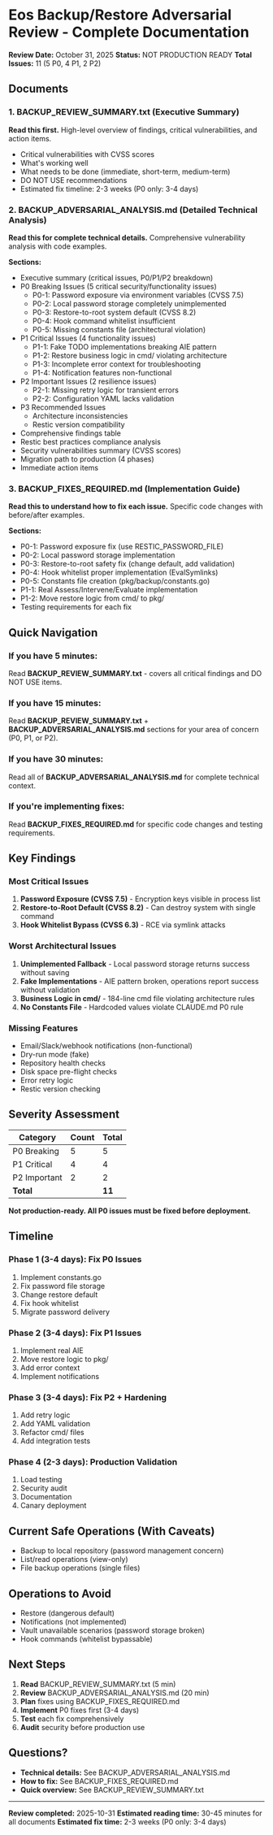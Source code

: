 # Eos Backup/Restore Adversarial Review - Complete Documentation

**Review Date:** October 31, 2025
**Status:** NOT PRODUCTION READY
**Total Issues:** 11 (5 P0, 4 P1, 2 P2)

## Documents

### 1. BACKUP_REVIEW_SUMMARY.txt (Executive Summary)
**Read this first.** High-level overview of findings, critical vulnerabilities, and action items.
- Critical vulnerabilities with CVSS scores
- What's working well
- What needs to be done (immediate, short-term, medium-term)
- DO NOT USE recommendations
- Estimated fix timeline: 2-3 weeks (P0 only: 3-4 days)

### 2. BACKUP_ADVERSARIAL_ANALYSIS.md (Detailed Technical Analysis)
**Read this for complete technical details.** Comprehensive vulnerability analysis with code examples.

**Sections:**
- Executive summary (critical issues, P0/P1/P2 breakdown)
- P0 Breaking Issues (5 critical security/functionality issues)
  - P0-1: Password exposure via environment variables (CVSS 7.5)
  - P0-2: Local password storage completely unimplemented
  - P0-3: Restore-to-root system default (CVSS 8.2)
  - P0-4: Hook command whitelist insufficient
  - P0-5: Missing constants file (architectural violation)
- P1 Critical Issues (4 functionality issues)
  - P1-1: Fake TODO implementations breaking AIE pattern
  - P1-2: Restore business logic in cmd/ violating architecture
  - P1-3: Incomplete error context for troubleshooting
  - P1-4: Notification features non-functional
- P2 Important Issues (2 resilience issues)
  - P2-1: Missing retry logic for transient errors
  - P2-2: Configuration YAML lacks validation
- P3 Recommended Issues
  - Architecture inconsistencies
  - Restic version compatibility
- Comprehensive findings table
- Restic best practices compliance analysis
- Security vulnerabilities summary (CVSS scores)
- Migration path to production (4 phases)
- Immediate action items

### 3. BACKUP_FIXES_REQUIRED.md (Implementation Guide)
**Read this to understand how to fix each issue.** Specific code changes with before/after examples.

**Sections:**
- P0-1: Password exposure fix (use RESTIC_PASSWORD_FILE)
- P0-2: Local password storage implementation
- P0-3: Restore-to-root safety fix (change default, add validation)
- P0-4: Hook whitelist proper implementation (EvalSymlinks)
- P0-5: Constants file creation (pkg/backup/constants.go)
- P1-1: Real Assess/Intervene/Evaluate implementation
- P1-2: Move restore logic from cmd/ to pkg/
- Testing requirements for each fix

## Quick Navigation

### If you have 5 minutes:
Read **BACKUP_REVIEW_SUMMARY.txt** - covers all critical findings and DO NOT USE items.

### If you have 15 minutes:
Read **BACKUP_REVIEW_SUMMARY.txt** + **BACKUP_ADVERSARIAL_ANALYSIS.md** sections for your area of concern (P0, P1, or P2).

### If you have 30 minutes:
Read all of **BACKUP_ADVERSARIAL_ANALYSIS.md** for complete technical context.

### If you're implementing fixes:
Read **BACKUP_FIXES_REQUIRED.md** for specific code changes and testing requirements.

## Key Findings

### Most Critical Issues
1. **Password Exposure (CVSS 7.5)** - Encryption keys visible in process list
2. **Restore-to-Root Default (CVSS 8.2)** - Can destroy system with single command
3. **Hook Whitelist Bypass (CVSS 6.3)** - RCE via symlink attacks

### Worst Architectural Issues
1. **Unimplemented Fallback** - Local password storage returns success without saving
2. **Fake Implementations** - AIE pattern broken, operations report success without validation
3. **Business Logic in cmd/** - 184-line cmd file violating architecture rules
4. **No Constants File** - Hardcoded values violate CLAUDE.md P0 rule

### Missing Features
- Email/Slack/webhook notifications (non-functional)
- Dry-run mode (fake)
- Repository health checks
- Disk space pre-flight checks
- Error retry logic
- Restic version checking

## Severity Assessment

| Category | Count | Total |
|----------|-------|-------|
| P0 Breaking | 5 | 5 |
| P1 Critical | 4 | 4 |
| P2 Important | 2 | 2 |
| **Total** | | **11** |

**Not production-ready. All P0 issues must be fixed before deployment.**

## Timeline

### Phase 1 (3-4 days): Fix P0 Issues
1. Implement constants.go
2. Fix password file storage
3. Change restore default
4. Fix hook whitelist
5. Migrate password delivery

### Phase 2 (3-4 days): Fix P1 Issues
1. Implement real AIE
2. Move restore logic to pkg/
3. Add error context
4. Implement notifications

### Phase 3 (3-4 days): Fix P2 + Hardening
1. Add retry logic
2. Add YAML validation
3. Refactor cmd/ files
4. Add integration tests

### Phase 4 (2-3 days): Production Validation
1. Load testing
2. Security audit
3. Documentation
4. Canary deployment

## Current Safe Operations (With Caveats)
- Backup to local repository (password management concern)
- List/read operations (view-only)
- File backup operations (single files)

## Operations to Avoid
- Restore (dangerous default)
- Notifications (not implemented)
- Vault unavailable scenarios (password storage broken)
- Hook commands (whitelist bypassable)

## Next Steps

1. **Read** BACKUP_REVIEW_SUMMARY.txt (5 min)
2. **Review** BACKUP_ADVERSARIAL_ANALYSIS.md (20 min)
3. **Plan** fixes using BACKUP_FIXES_REQUIRED.md
4. **Implement** P0 fixes first (3-4 days)
5. **Test** each fix comprehensively
6. **Audit** security before production use

## Questions?

- **Technical details:** See BACKUP_ADVERSARIAL_ANALYSIS.md
- **How to fix:** See BACKUP_FIXES_REQUIRED.md
- **Quick overview:** See BACKUP_REVIEW_SUMMARY.txt

---

**Review completed:** 2025-10-31
**Estimated reading time:** 30-45 minutes for all documents
**Estimated fix time:** 2-3 weeks (P0 only: 3-4 days)
